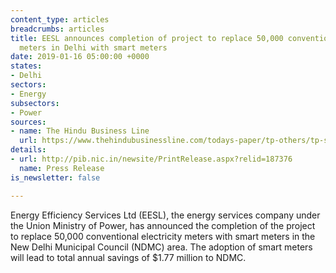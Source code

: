 ```yaml
---
content_type: articles
breadcrumbs: articles
title: EESL announces completion of project to replace 50,000 conventional electrical
  meters in Delhi with smart meters
date: 2019-01-16 05:00:00 +0000
states:
- Delhi
sectors:
- Energy
subsectors:
- Power
sources:
- name: The Hindu Business Line
  url: https://www.thehindubusinessline.com/todays-paper/tp-others/tp-states/article25956050.ece
details:
- url: http://pib.nic.in/newsite/PrintRelease.aspx?relid=187376
  name: Press Release
is_newsletter: false

---
```

Energy Efficiency Services Ltd (EESL), the energy services company under the Union Ministry of Power, has announced the completion of the project to replace 50,000 conventional electricity meters with smart meters in the New Delhi Municipal Council (NDMC) area. The adoption of smart meters will lead to total annual savings of $1.77 million to NDMC.
